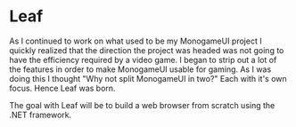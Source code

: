 # Leaf
As I continued to work on what used to be my MonogameUI project I quickly realized that the direction the project was headed was not going to have the efficiency required by a video game.
I began to strip out a lot of the features in order to make MonogameUI usable for gaming. As I was doing this I thought "Why not split MonogameUI in two?" Each with it's own focus. Hence Leaf was born.

The goal with Leaf will be to build a web browser from scratch using the .NET framework.
